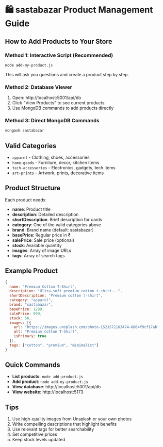 # 🛍️ sastabazar Product Management Guide

## How to Add Products to Your Store

### Method 1: Interactive Script (Recommended)

```bash
node add-my-product.js
```

This will ask you questions and create a product step by step.

### Method 2: Database Viewer

1. Open: http://localhost:5001/api/db
2. Click "View Products" to see current products
3. Use MongoDB commands to add products directly

### Method 3: Direct MongoDB Commands

```bash
mongosh sastabazar
```

## Valid Categories

- `apparel` - Clothing, shoes, accessories
- `home-goods` - Furniture, decor, kitchen items
- `tech-accessories` - Electronics, gadgets, tech items
- `art-prints` - Artwork, prints, decorative items

## Product Structure

Each product needs:

- **name**: Product title
- **description**: Detailed description
- **shortDescription**: Brief description for cards
- **category**: One of the valid categories above
- **brand**: Brand name (default: sastabazar)
- **basePrice**: Regular price in ₹
- **salePrice**: Sale price (optional)
- **stock**: Available quantity
- **images**: Array of image URLs
- **tags**: Array of search tags

## Example Product

```javascript
{
  name: "Premium Cotton T-Shirt",
  description: "Ultra-soft premium cotton t-shirt...",
  shortDescription: "Premium cotton t-shirt",
  category: "apparel",
  brand: "sastabazar",
  basePrice: 1299,
  salePrice: 999,
  stock: 50,
  images: [{
    url: "https://images.unsplash.com/photo-1521572163474-6864f9cf17ab?w=500&h=500&fit=crop",
    alt: "Premium Cotton T-Shirt",
    isPrimary: true
  }],
  tags: ["cotton", "premium", "minimalist"]
}
```

## Quick Commands

- **List products**: `node add-product.js`
- **Add product**: `node add-my-product.js`
- **View database**: http://localhost:5001/api/db
- **View website**: http://localhost:5173

## Tips

1. Use high-quality images from Unsplash or your own photos
2. Write compelling descriptions that highlight benefits
3. Use relevant tags for better searchability
4. Set competitive prices
5. Keep stock levels updated
